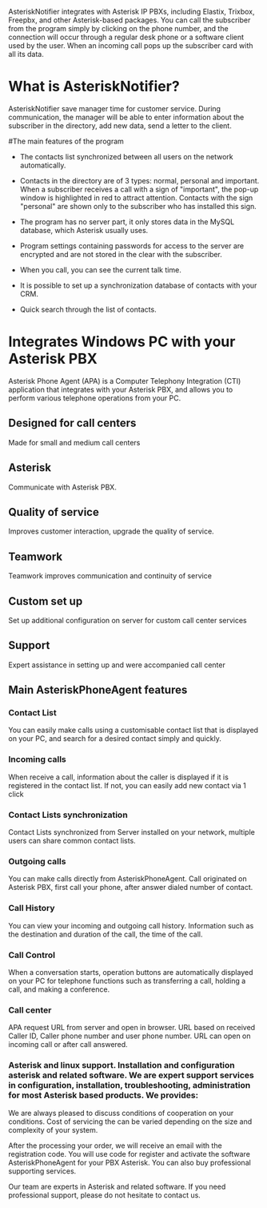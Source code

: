 AsteriskNotifier integrates with Asterisk IP PBXs, including Elastix, Trixbox, Freepbx, and other Asterisk-based packages. You can call the subscriber from the program simply by clicking on the phone number, and the connection will occur through a regular desk phone or a software client used by the user. When an incoming call pops up the subscriber card with all its data.

# What is AsteriskNotifier?

AsteriskNotifier save manager time for customer service. During communication, the manager will be able to enter information about the subscriber in the directory, add new data, send a letter to the client.

#The main features of the program

- The contacts list synchronized between all users on the network automatically.

- Contacts in the directory are of 3 types: normal, personal and important. When a subscriber receives a call with a sign of "important", the pop-up window is highlighted in red to attract attention. Contacts with the sign "personal" are shown only to the subscriber who has installed this sign.

- The program has no server part, it only stores data in the MySQL database, which Asterisk usually uses.

- Program settings containing passwords for access to the server are encrypted and are not stored in the clear with the subscriber.

- When you call, you can see the current talk time.

- It is possible to set up a synchronization database of contacts with your CRM.

- Quick search through the list of contacts.

# Integrates Windows PC with your Asterisk PBX
Asterisk Phone Agent (APA) is a Computer Telephony Integration (CTI) application that integrates with your Asterisk PBX, and allows you to perform various telephone operations from your PC.

## Designed for call centers
Made for small and medium call centers

## Asterisk
Communicate with Asterisk PBX.

## Quality of service
Improves customer interaction, upgrade the quality of service.

## Teamwork 
Teamwork improves communication and continuity of service

## Custom set up
Set up additional configuration on server for custom call center services


## Support
Expert assistance in setting up and were accompanied call center

## Main AsteriskPhoneAgent features
### Contact List
You can easily make calls using a customisable contact list that is displayed on your PC, and search for a desired contact simply and quickly.
### Incoming calls
When receive a call, information about the caller is displayed if it is registered in the contact list. If not, you can easily add new contact via 1 click
### Contact Lists synchronization
Contact Lists synchronized from Server installed on your network, multiple users can share common contact lists.
### Outgoing calls
You can make calls directly from AsteriskPhoneAgent. Call originated on Asterisk PBX, first call your phone, after answer dialed number of contact.
### Call History
You can view your incoming and outgoing call history. Information such as the destination and duration of the call, the time of the call.
### Call Control
When a conversation starts, operation buttons are automatically displayed on your PC for telephone functions such as transferring a call, holding a call, and making a conference.

### Call center
APA request URL from server and open in browser. URL based on received Caller ID, Caller phone number and user phone number. URL can open on incoming call or after call answered.

### Asterisk and linux support. Installation and configuration asterisk and related software. We are expert support services in configuration, installation, troubleshooting, administration for most Asterisk based products. We provides:

We are always pleased to discuss conditions of cooperation on your conditions. Cost of servicing the can be varied depending on the size and complexity of your system.

After the processing your order, we will receive an email with the registration code. You will use code for register and activate the software AsteriskPhoneAgent for your PBX Asterisk. You can also buy professional supporting services.

Our team are experts in Asterisk and related software. If you need professional support, please do not hesitate to contact us.

